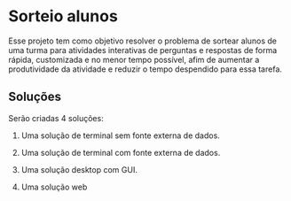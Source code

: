 # Sorteio alunos

Esse projeto tem como objetivo resolver o problema de sortear alunos de uma turma para atividades interativas de perguntas e respostas de forma rápida, customizada e no menor tempo possível, afim de aumentar a produtividade da atividade e reduzir o tempo despendido para essa tarefa.

## Soluções

Serão criadas 4 soluções:

1. Uma solução de terminal sem fonte externa de dados.

2. Uma solução de terminal com fonte externa de dados.

3. Uma solução desktop com GUI.

4. Uma solução web

